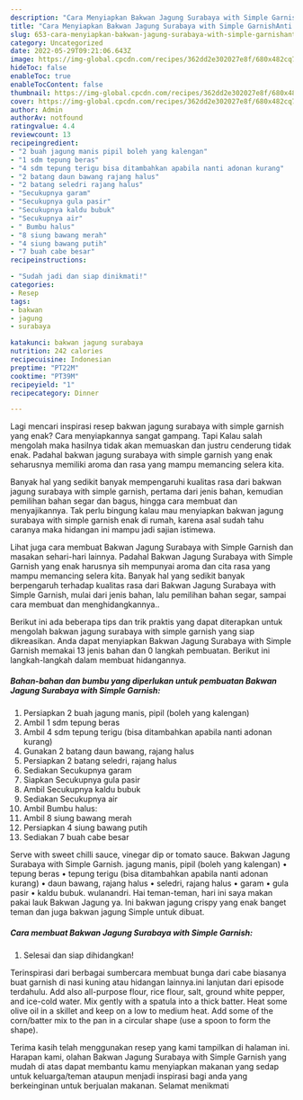 ```yaml
---
description: "Cara Menyiapkan Bakwan Jagung Surabaya with Simple GarnishAnti Ribet"
title: "Cara Menyiapkan Bakwan Jagung Surabaya with Simple GarnishAnti Ribet"
slug: 653-cara-menyiapkan-bakwan-jagung-surabaya-with-simple-garnishanti-ribet
category: Uncategorized
date: 2022-05-29T09:21:06.643Z
image: https://img-global.cpcdn.com/recipes/362dd2e302027e8f/680x482cq70/bakwan-jagung-surabaya-with-simple-garnish-foto-resep-utama.jpg
hideToc: false
enableToc: true
enableTocContent: false
thumbnail: https://img-global.cpcdn.com/recipes/362dd2e302027e8f/680x482cq70/bakwan-jagung-surabaya-with-simple-garnish-foto-resep-utama.jpg
cover: https://img-global.cpcdn.com/recipes/362dd2e302027e8f/680x482cq70/bakwan-jagung-surabaya-with-simple-garnish-foto-resep-utama.jpg
author: Admin
authorAv: notfound
ratingvalue: 4.4
reviewcount: 13
recipeingredient:
- "2 buah jagung manis pipil boleh yang kalengan"
- "1 sdm tepung beras"
- "4 sdm tepung terigu bisa ditambahkan apabila nanti adonan kurang"
- "2 batang daun bawang rajang halus"
- "2 batang seledri rajang halus"
- "Secukupnya garam"
- "Secukupnya gula pasir"
- "Secukupnya kaldu bubuk"
- "Secukupnya air"
- " Bumbu halus"
- "8 siung bawang merah"
- "4 siung bawang putih"
- "7 buah cabe besar"
recipeinstructions:

- "Sudah jadi dan siap dinikmati!"
categories:
- Resep
tags:
- bakwan
- jagung
- surabaya

katakunci: bakwan jagung surabaya 
nutrition: 242 calories
recipecuisine: Indonesian
preptime: "PT22M"
cooktime: "PT39M"
recipeyield: "1"
recipecategory: Dinner

---
```



Lagi mencari inspirasi resep bakwan jagung surabaya with simple garnish yang enak? Cara menyiapkannya sangat gampang. Tapi Kalau salah mengolah maka hasilnya tidak akan memuaskan dan justru cenderung tidak enak. Padahal bakwan jagung surabaya with simple garnish yang enak seharusnya memiliki aroma dan rasa yang mampu memancing selera kita.


Banyak hal yang sedikit banyak mempengaruhi kualitas rasa dari bakwan jagung surabaya with simple garnish, pertama dari jenis bahan, kemudian pemilihan bahan segar dan bagus, hingga cara membuat dan menyajikannya. Tak perlu bingung kalau mau menyiapkan bakwan jagung surabaya with simple garnish enak di rumah, karena asal sudah tahu caranya maka hidangan ini mampu jadi sajian istimewa.

Lihat juga cara membuat Bakwan Jagung Surabaya with Simple Garnish dan masakan sehari-hari lainnya. Padahal Bakwan Jagung Surabaya with Simple Garnish yang enak harusnya sih mempunyai aroma dan cita rasa yang mampu memancing selera kita. Banyak hal yang sedikit banyak berpengaruh terhadap kualitas rasa dari Bakwan Jagung Surabaya with Simple Garnish, mulai dari jenis bahan, lalu pemilihan bahan segar, sampai cara membuat dan menghidangkannya..


Berikut ini ada beberapa tips dan trik praktis yang dapat diterapkan untuk mengolah bakwan jagung surabaya with simple garnish yang siap dikreasikan. Anda dapat menyiapkan Bakwan Jagung Surabaya with Simple Garnish memakai 13 jenis bahan dan 0 langkah pembuatan. Berikut ini langkah-langkah dalam membuat hidangannya.

<!--inarticleads1-->

##### Bahan-bahan dan bumbu yang diperlukan untuk pembuatan Bakwan Jagung Surabaya with Simple Garnish:

1. Persiapkan 2 buah jagung manis, pipil (boleh yang kalengan)
1. Ambil 1 sdm tepung beras
1. Ambil 4 sdm tepung terigu (bisa ditambahkan apabila nanti adonan kurang)
1. Gunakan 2 batang daun bawang, rajang halus
1. Persiapkan 2 batang seledri, rajang halus
1. Sediakan Secukupnya garam
1. Siapkan Secukupnya gula pasir
1. Ambil Secukupnya kaldu bubuk
1. Sediakan Secukupnya air
1. Ambil  Bumbu halus:
1. Ambil 8 siung bawang merah
1. Persiapkan 4 siung bawang putih
1. Sediakan 7 buah cabe besar


Serve with sweet chilli sauce, vinegar dip or tomato sauce. Bakwan Jagung Surabaya with Simple Garnish. jagung manis, pipil (boleh yang kalengan) • tepung beras • tepung terigu (bisa ditambahkan apabila nanti adonan kurang) • daun bawang, rajang halus • seledri, rajang halus • garam • gula pasir • kaldu bubuk. wulanandri. Hai teman-teman, hari ini saya makan pakai lauk Bakwan Jagung ya. Ini bakwan jagung crispy yang enak banget teman dan juga bakwan jagung Simple untuk dibuat. 

<!--inarticleads2-->

##### Cara membuat Bakwan Jagung Surabaya with Simple Garnish:


1. Selesai dan siap dihidangkan!

Terinspirasi dari berbagai sumbercara membuat bunga dari cabe biasanya buat garnish di nasi kuning atau hidangan lainnya.ini lanjutan dari episode terdahulu. Add also all-purpose flour, rice flour, salt, ground white pepper, and ice-cold water. Mix gently with a spatula into a thick batter. Heat some olive oil in a skillet and keep on a low to medium heat. Add some of the corn/batter mix to the pan in a circular shape (use a spoon to form the shape). 

Terima kasih telah menggunakan resep yang kami tampilkan di halaman ini. Harapan kami, olahan Bakwan Jagung Surabaya with Simple Garnish yang mudah di atas dapat membantu kamu menyiapkan makanan yang sedap untuk keluarga/teman ataupun menjadi inspirasi bagi anda yang berkeinginan untuk berjualan makanan. Selamat menikmati
